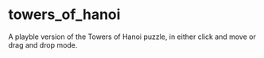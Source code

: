 # towers_of_hanoi
A playble version of the Towers of Hanoi puzzle, in either click and move or drag and drop mode.
